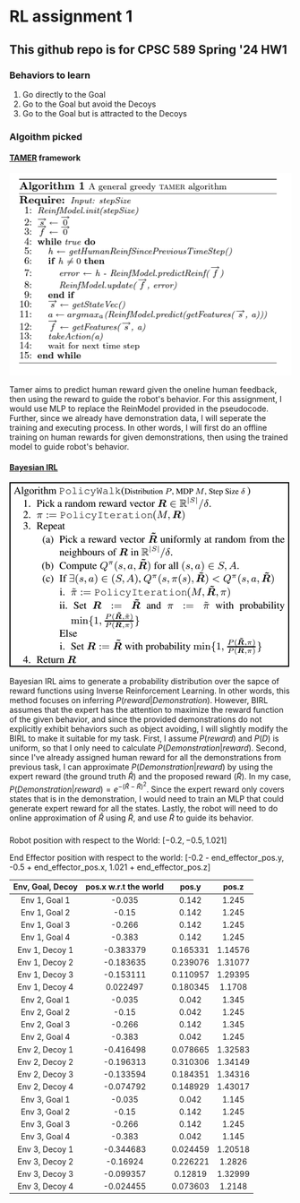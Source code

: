 # RL assignment 1

## This github repo is for CPSC 589 Spring '24 HW1

### Behaviors to learn

1. Go directly to the Goal
2. Go to the Goal but avoid the Decoys
3. Go to the Goal but is attracted to the Decoys

### Algoithm picked

#### [TAMER](https://www.researchgate.net/publication/220916820_Interactively_shaping_agents_via_human_reinforcement_the_TAMER_framework) framework

![pseudocode_RL](tamer/pseudocode_TAMER.png)

Tamer aims to predict human reward given the oneline human feedback, then using the reward to guide the robot's behavior. For this assignment, I would use MLP to replace the ReinModel provided in the pseudocode. Further, since we already have demonstration data, I will seperate the training and executing process. In other words, I will first do an offline training on human rewards for given demonstrations, then using the trained model to guide robot's behavior.

#### [Bayesian IRL](https://www.researchgate.net/publication/220815343_Bayesian_Inverse_Reinforcement_Learning) 

![pseudocode_IRL](bayesianIRL/Pseudocode_BayesianIRL.png)

Bayesian IRL aims to generate a probability distribution over the sapce of reward functions using Inverse Reinforcement Learning. In other words, this method focuses on inferring $P(reward | Demonstration)$. However, BIRL assumes that the expert has the attention to maximize the reward function of the given behavior, and since the provided demonstrations do not explicitly exhibit behaviors such as object avoiding, I will slightly modify the BIRL to make it suitable for my task. First, I assume $P(reward)$ and $P(D)$ is uniform, so that I only need to calculate $P(Demonstration | reward)$. Second, since I've already assigned human reward for all the demonstrations from previous task, I can approximate $P(Demonstration| reward)$ by using the expert reward (the ground truth $\hat{R}$) and the proposed reward ($\tilde{R}$). In my case, $P(Demonstration| reward) = e^{-(\hat{R} - \tilde{R})^2}$. Since the expert reward only covers states that is in the demonstration, I would need to train an MLP that could generate expert reward for all the states. Lastly, the robot will need to do online approximation of $\hat{R}$ using $\tilde{R}$, and use $\tilde{R}$ to guide its behavior.


### 

Robot position with respect to the World: $[-0.2, -0.5, 1.021]$

End Effector position with respect to the world: [-0.2 - end_effector_pos.y, -0.5 + end_effector_pos.x, 1.021 + end_effector_pos.z]

|Env, Goal, Decoy| pos.x w.r.t the world | pos.y       | pos.z      |
|:--------------:|:---------------------:|:-----------:|:----------:|
|Env 1, Goal 1   |-0.035		 |0.142        |1.245	    |
|Env 1, Goal 2   |-0.15			 |0.142	       |1.245       |
|Env 1, Goal 3   |-0.266		 |0.142	       |1.245       |
|Env 1, Goal 4   |-0.383		 |0.142        |1.245	    |
|Env 1, Decoy 1  |-0.383379              |0.165331     |1.14576     |
|Env 1, Decoy 2  |-0.183635		 |0.239076     |1.31077     |
|Env 1, Decoy 3  |-0.153111              |0.110957     |1.29395     |
|Env 1, Decoy 4  |0.022497	  	 |0.180345     |1.1708      |
|Env 2, Goal 1   |-0.035		 |0.042        |1.345	    |
|Env 2, Goal 2   |-0.15			 |0.042	       |1.245       |
|Env 2, Goal 3   |-0.266		 |0.142	       |1.345       |
|Env 2, Goal 4   |-0.383		 |0.042        |1.245	    |
|Env 2, Decoy 1  |-0.416498              |0.078665     |1.32583     |
|Env 2, Decoy 2  |-0.196313		 |0.310306     |1.34149     |
|Env 2, Decoy 3  |-0.133594              |0.184351     |1.34316     |
|Env 2, Decoy 4  |-0.074792	  	 |0.148929     |1.43017     |
|Env 3, Goal 1   |-0.035		 |0.042        |1.145	    |
|Env 3, Goal 2   |-0.15			 |0.142	       |1.245       |
|Env 3, Goal 3   |-0.266		 |0.142	       |1.245       |
|Env 3, Goal 4   |-0.383		 |0.042        |1.145	    |
|Env 3, Decoy 1  |-0.344683              |0.024459     |1.20518     |
|Env 3, Decoy 2  |-0.16924		 |0.226221     |1.2826      |
|Env 3, Decoy 3  |-0.099357              |0.12819      |1.32999     |
|Env 3, Decoy 4  |-0.024455	  	 |0.073603     |1.2148      |

